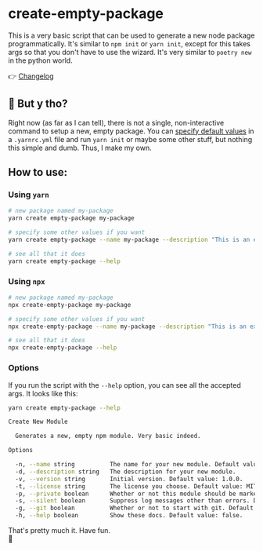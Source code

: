 # create-empty-package

This is a very basic script that can be used to generate a new node package programmatically. It's similar to `npm init` or `yarn init`, except for this takes args so that you don't have to use the wizard. It's very similar to `poetry new` in the python world.

👉 [Changelog](https://github.com/rewdy/create-empty-package/blob/master/CHANGELOG.md)

## 🤔 But y tho?

Right now (as far as I can tell), there is not a single, non-interactive command to setup a new, empty package. You can [specify default values](https://yarnpkg.com/cli/init/#details) in a `.yarnrc.yml` file and run `yarn init` or maybe some other stuff, but nothing this simple and dumb. Thus, I make my own.

## How to use:

### Using `yarn`

```bash
# new package named my-package
yarn create empty-package my-package

# specify some other values if you want
yarn create empty-package --name my-package --description "This is an example package" --version 0.0.1

# see all that it does
yarn create empty-package --help
```

### Using `npx`

```bash
# new package named my-package
npx create-empty-package my-package

# specify some other values if you want
npx create-empty-package --name my-package --description "This is an example package" --version 0.0.1

# see all that it does
npx create-empty-package --help
```

### Options

If you run the script with the `--help` option, you can see all the accepted args. It looks like this:

```bash
yarn create empty-package --help

Create New Module

  Generates a new, empty npm module. Very basic indeed.

Options

  -n, --name string          The name for your new module. Default value: new-package.
  -d, --description string   The description for your new module.
  -v, --version string       Initial version. Default value: 1.0.0.
  -t, --license string       The license you choose. Default value: MIT.
  -p, --private boolean      Whether or not this module should be marked as private. Default value: false.
  -s, --silent boolean       Suppress log messages other than errors. Default value: false.
  -g, --git boolean          Whether or not to start with git. Default value: true.
  -h, --help boolean         Show these docs. Default value: false.
```

That's pretty much it. Have fun.  
👋
